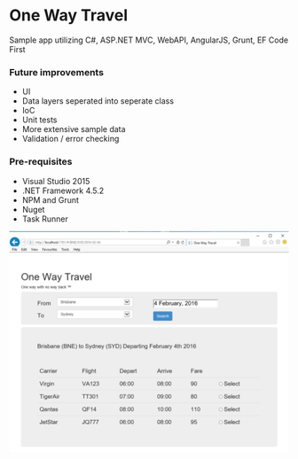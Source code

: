 # One Way Travel
Sample app utilizing C#, ASP.NET MVC, WebAPI, AngularJS, Grunt, EF Code First

### Future improvements

* UI
* Data layers seperated into seperate class
* IoC
* Unit tests
* More extensive sample data
* Validation / error checking

### Pre-requisites

* Visual Studio 2015
* .NET Framework 4.5.2
* NPM and Grunt
* Nuget
* Task Runner

![Alt text](Screenshot1.png?raw=true "Version 0.1")
